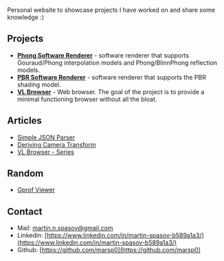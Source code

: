 Personal website to showcase projects I have worked on and share some knowledge :)

## Projects

- [**Phong Software Renderer**](https://github.com/marsp0/phong-software-renderer) - software renderer that supports Gouraud/Phong interpolation models and Phong/BlinnPhong reflection models.
- [**PBR Software Renderer**](https://github.com/marsp0/pbr-software-renderer) - software renderer that supports the PBR shading model.
- [**VL Browser**](https://github.com/marsp0/vl-browser) - Web browser. The goal of the project is to provide a minimal functioning browser without all the bloat.

## Articles

- [Simple JSON Parser](articles/simple-json-parser.md)
- [Deriving Camera Transform](articles/deriving-camera-transform.md)
- [VL Browser - Series](articles/vl/list.md)

## Random

- [Gprof Viewer](random/gprof-viewer.md)

## Contact

- Mail: [martin.n.spasov@gmail.com](mailto:martin.n.spasov@gmail.com)
- Linkedin: [https://www.linkedin.com/in/martin-spasov-b589a1a3/](https://www.linkedin.com/in/martin-spasov-b589a1a3/)
- Github: [https://github.com/marsp0](https://github.com/marsp0)
